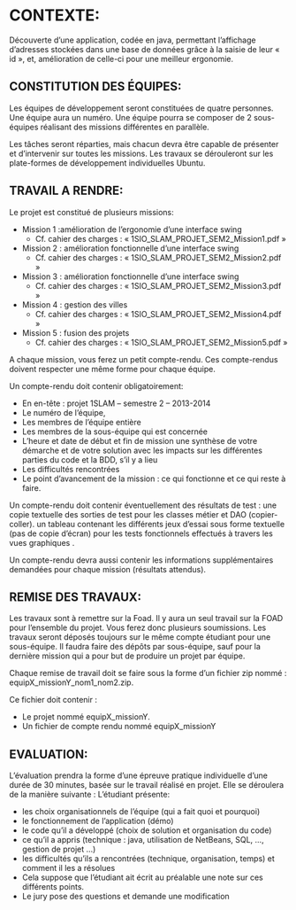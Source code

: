 # CONTEXTE: #

Découverte d’une application, codée en java, permettant l’affichage d’adresses stockées dans une base de données grâce à la saisie de leur « id », et, amélioration de celle-ci pour une meilleur ergonomie.

## CONSTITUTION DES ÉQUIPES: ##

Les équipes de développement seront constituées de quatre personnes. Une équipe aura un numéro. Une équipe pourra se composer de 2 sous-équipes réalisant des missions différentes en parallèle.

Les tâches seront réparties, mais chacun devra être capable de présenter et d’intervenir sur toutes les missions. Les travaux se dérouleront sur les plate-formes de développement individuelles Ubuntu.

## TRAVAIL A RENDRE: ##

Le projet est constitué de plusieurs missions:

- Mission 1 :amélioration de l’ergonomie d’une interface swing
	- Cf. cahier des charges : « 1SIO_SLAM_PROJET_SEM2_Mission1.pdf » 
- Mission 2 : amélioration fonctionnelle d’une interface swing 
	- Cf. cahier des charges : « 1SIO_SLAM_PROJET_SEM2_Mission2.pdf » 
- Mission 3 : amélioration fonctionnelle d’une interface swing 
	- Cf. cahier des charges : « 1SIO_SLAM_PROJET_SEM2_Mission3.pdf » 
- Mission 4 : gestion des villes 
	- Cf. cahier des charges : « 1SIO_SLAM_PROJET_SEM2_Mission4.pdf » 
- Mission 5 : fusion des projets 
	- Cf. cahier des charges : « 1SIO_SLAM_PROJET_SEM2_Mission5.pdf »

A chaque mission, vous ferez un petit compte-rendu. Ces compte-rendus doivent respecter une même forme pour chaque équipe.

Un compte-rendu doit contenir obligatoirement:

- En en-tête : projet 1SLAM – semestre 2 – 2013-2014 
- Le numéro de l’équipe, 
- Les membres de l’équipe entière 
- Les membres de la sous-équipe qui est concernée 
- L’heure et date de début et fin de mission une synthèse de votre démarche et de votre solution avec les impacts sur les différentes parties du code et la BDD, s’il y a lieu 
- Les difficultés rencontrées 
- Le point d’avancement de la mission : ce qui fonctionne et ce qui reste à faire. 

Un compte-rendu doit contenir éventuellement des résultats de test :
une copie textuelle des sorties de test pour les classes métier et DAO (copier-coller). 
un tableau contenant les différents jeux d’essai sous forme textuelle (pas de copie d’écran) pour les tests fonctionnels effectués à travers les vues graphiques . 

Un compte-rendu devra aussi contenir les informations supplémentaires demandées pour chaque mission (résultats attendus).

## REMISE DES TRAVAUX: ##
Les travaux sont à remettre sur la Foad. Il y aura un seul travail sur la FOAD pour l’ensemble du projet. Vous ferez donc plusieurs soumissions. Les travaux seront déposés toujours sur le même compte étudiant pour une sous-équipe. Il faudra faire des dépôts par sous-équipe, sauf pour la dernière mission qui a pour but de produire un projet par équipe.

Chaque remise de travail doit se faire sous la forme d’un fichier zip nommé :
equipX_missionY_nom1_nom2.zip.

Ce fichier doit contenir :

- Le projet nommé equipX_missionY. 
- Un fichier de compte rendu nommé equipX_missionY 

## EVALUATION: ##

L’évaluation prendra la forme d’une épreuve pratique individuelle d’une durée de 30 minutes, basée sur le travail réalisé en projet. Elle se déroulera de la manière suivante :
L’étudiant présente:

- les choix organisationnels de l’équipe (qui a fait quoi et pourquoi) 
- le fonctionnement de l’application (démo) 
- le code qu’il a développé (choix de solution et organisation du code) 
- ce qu’il a appris (technique : java, utilisation de NetBeans, SQL, …, gestion de projet …) 
- les difficultés qu’ils a rencontrées (technique, organisation, temps) et comment il les a résolues
- Cela suppose que l’étudiant ait écrit au préalable une note sur ces différents points.
- Le jury pose des questions et demande une modification